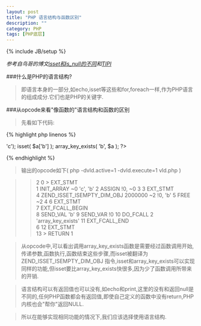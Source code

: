 ```yaml
---
layout: post
title: "PHP 语言结构与函数区别"
description: ""
category: PHP
tags: [PHP底层]
---
```

{% include JB/setup %}

*参考自鸟哥的博文[isset和is_null的不同](http://www.laruence.com/2009/12/09/1180.html)和[TIPI](http://www.php-internals.com/book/)*

###什么是PHP的语言结构?

>即语言本身的一部分,如echo,isset等这些和for,foreach一样,作为PHP语言的组成成分.它们也是PHP的关键字.

<!--more-->
###从opcode来看"像函数的"语言结构和函数的区别

>先看如下代码:

{% highlight php linenos %}
<?php
  $a = array('b'=>'c');
    isset( $a['b'] );
    array_key_exists( 'b', $a );
?>
{% endhighlight %}

>输出的opcode如下( php -dvld.active=1 -dvld.execute=1 vld.php )

>>  2     0  \>   EXT_STMT           
>>         1      INIT_ARRAY                                       ~0      'c', 'b'
>>         2      ASSIGN                                                   !0, ~0
>>  3     3      EXT_STMT                              
>>         4      ZEND_ISSET_ISEMPTY_DIM_OBJ                  2000000  ~2      !0, 'b'
>>         5      FREE                                                     ~2
>>  4     6      EXT_STMT                                                 
>>         7      EXT_FCALL_BEGIN                                          
>>         8      SEND_VAL                                                 'b'
>>         9      SEND_VAR                                                 !0
>>        10      DO_FCALL                                      2          'array_key_exists'
>>        11      EXT_FCALL_END               
>>   6    12      EXT_STMT            
>>        13    \> RETURN                                                   1

>从opcode中,可以看出调用array_key_exists函数是需要经过函数调用开始,传递参数,函数执行,函数结束这些步骤,而isset被翻译为ZEND_ISSET_ISEMPTY_DIM_OBJ 指令,isset和array_key_exists可以实现同样的功能,但isset要比array_key_exists快很多,因为少了函数调用所带来的开销.

>语言结构可以有返回值也可以没有,如echo和print,这里的没有和返回null是不同的,任何PHP函数都会有返回值,即使自己定义的函数中没有return,PHP内核也会"帮你"返回NULL.

>所以在能够实现相同功能的情况下,我们应该选择使用语言结构.